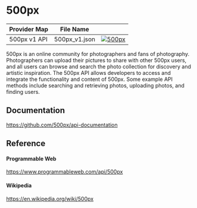 # 500px

| Provider Map | File Name | |
|------------------------------|------------------------------|--------------------------------------------------------------------------------------------------------------------------------------------------------------------------------------------------------------------------------------------------------------------|
| 500px v1 API | 500px_v1.json | [![500px](https://d233zlhvpze22y.cloudfront.net/github/AddBitScoopXSmall.png)](https://bitscoop.com/maps/create?source=https://raw.githubusercontent.com/bitscooplabs/provider-maps/master/500px/500px_v1.json) |

500px is an online community for photographers and fans of photography. Photographers can upload their pictures to share with other 500px users, and all users can browse and search the photo collection for discovery and artistic inspiration. The 500px API allows developers to access and integrate the functionality and content of 500px. Some example API methods include searching and retrieving photos, uploading photos, and finding users.

## Documentation
https://github.com/500px/api-documentation

## Reference

#### Programmable Web
https://www.programmableweb.com/api/500px

#### Wikipedia
https://en.wikipedia.org/wiki/500px
